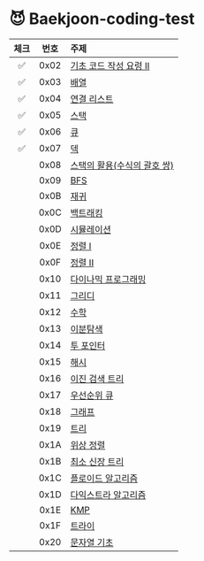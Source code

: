 # 😈 Baekjoon-coding-test

| 체크 | 번호 | 주제 |
|:--:| :--: | :-- |
| ✅  | 0x02 | [기초 코드 작성 요령 II](https://www.acmicpc.net/workbook/view/7306) |
| ✅  | 0x03 | [배열](https://www.acmicpc.net/workbook/view/7307) | 
| ✅  | 0x04 | [연결 리스트](https://www.acmicpc.net/workbook/view/7308) |
| ✅  | 0x05 | [스택](https://www.acmicpc.net/workbook/view/7309) |
| ✅  | 0x06 | [큐](https://www.acmicpc.net/workbook/view/7310) |
| ✅  | 0x07 | [덱](https://www.acmicpc.net/workbook/view/7311) |
|    | 0x08 | [스택의 활용(수식의 괄호 쌍)](https://www.acmicpc.net/workbook/view/7312) |
|    | 0x09 | [BFS](https://www.acmicpc.net/workbook/view/7313) |
|    | 0x0B | [재귀](https://www.acmicpc.net/workbook/view/7314) |
|    | 0x0C | [백트래킹](https://www.acmicpc.net/workbook/view/7315) |
|    | 0x0D | [시뮬레이션](https://www.acmicpc.net/workbook/view/7316) |
|    | 0x0E | [정렬 I](https://www.acmicpc.net/workbook/view/7317) |
|    | 0x0F | [정렬 II](https://www.acmicpc.net/workbook/view/7318) |
|    | 0x10 | [다이나믹 프로그래밍](https://www.acmicpc.net/workbook/view/7319) |
|    | 0x11 | [그리디](https://www.acmicpc.net/workbook/view/7320) |
|    | 0x12 | [수학](https://www.acmicpc.net/workbook/view/8174) |
|    | 0x13 | [이분탐색](https://www.acmicpc.net/workbook/view/8400) |
|    | 0x14 | [투 포인터](https://www.acmicpc.net/workbook/view/8709) |
|    | 0x15 | [해시](https://www.acmicpc.net/workbook/view/9063) |
|    | 0x16 | [이진 검색 트리](https://www.acmicpc.net/workbook/view/9346) |
|    | 0x17 | [우선순위 큐](https://www.acmicpc.net/workbook/view/9502) |
|    | 0x18 | [그래프](https://www.acmicpc.net/workbook/view/9562) |
|    | 0x19 | [트리](https://www.acmicpc.net/workbook/view/9657) |
|    | 0x1A | [위상 정렬](https://www.acmicpc.net/workbook/view/9738) |
|    | 0x1B | [최소 신장 트리](https://www.acmicpc.net/workbook/view/9907) |
|    | 0x1C | [플로이드 알고리즘](https://www.acmicpc.net/workbook/view/10318) |
|    | 0x1D | [다익스트라 알고리즘](https://www.acmicpc.net/workbook/view/10433) |
|    | 0x1E | [KMP](https://www.acmicpc.net/workbook/view/12205) |
|    | 0x1F | [트라이](https://www.acmicpc.net/workbook/view/12649) |
|    | 0x20 | [문자열 기초](https://www.acmicpc.net/workbook/view/14409) |
